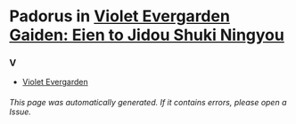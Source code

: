 # Padorus in [Violet Evergarden Gaiden: Eien to Jidou Shuki Ningyou](https://myanimelist.net/anime/39741/Violet_Evergarden_Gaiden__Eien_to_Jidou_Shuki_Ningyou)

### V
* [Violet Evergarden](https://github.com/shadow578/Project-Padoru/blob/master/table-of-contents/characters/VioletEvergarden.md)

###### This page was automatically generated. If it contains errors, please open a Issue.

